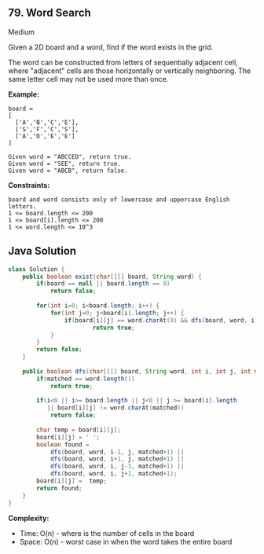 ## 79. Word Search
Medium

Given a 2D board and a word, find if the word exists in the grid.

The word can be constructed from letters of sequentially adjacent cell, where "adjacent" cells are those horizontally or vertically neighboring. The same letter cell may not be used more than once.

**Example:**
```
board =
[
  ['A','B','C','E'],
  ['S','F','C','S'],
  ['A','D','E','E']
]

Given word = "ABCCED", return true.
Given word = "SEE", return true.
Given word = "ABCB", return false.
``` 

**Constraints:**
```
board and word consists only of lowercase and uppercase English letters.
1 <= board.length <= 200
1 <= board[i].length <= 200
1 <= word.length <= 10^3
```

## Java Solution
```java
class Solution {
    public boolean exist(char[][] board, String word) {
        if(board == null || board.length == 0)
            return false;
        
        for(int i=0; i<board.length; i++) {
            for(int j=0; j<board[i].length; j++) {
                if(board[i][j] == word.charAt(0) && dfs(board, word, i, j, 0))
                        return true;
            }
        }
        return false;
    }
    
    public boolean dfs(char[][] board, String word, int i, int j, int matched) {
        if(matched == word.length())
            return true;
        
        if(i<0 || i>= board.length || j<0 || j >= board[i].length 
           || board[i][j] != word.charAt(matched))
            return false;
        
        char temp = board[i][j];
        board[i][j] = ' ';
        boolean found = 
            dfs(board, word, i-1, j, matched+1) ||
            dfs(board, word, i+1, j, matched+1) ||
            dfs(board, word, i, j-1, matched+1) ||
            dfs(board, word, i, j+1, matched+1);
        board[i][j] =  temp;
        return found;
    }
}
```

**Complexity:**
* Time: O(n) - where is the number of cells in the board
* Space: O(n) - worst case in when the word takes the entire board
